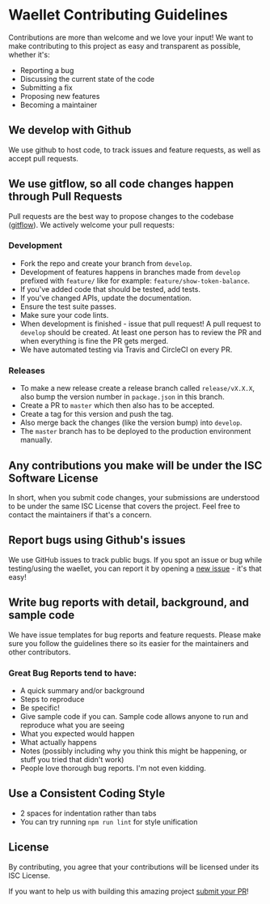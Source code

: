 # Waellet Contributing Guidelines

Contributions are more than welcome and we love your input! We want to make contributing to this project as easy and transparent as possible, whether it's:

- Reporting a bug
- Discussing the current state of the code
- Submitting a fix
- Proposing new features
- Becoming a maintainer

## We develop with Github

We use github to host code, to track issues and feature requests, as well as accept pull requests.

## We use gitflow, so all code changes happen through Pull Requests
Pull requests are the best way to propose changes to the codebase ([gitflow](https://danielkummer.github.io/git-flow-cheatsheet/)). We actively welcome your pull requests:

### Development
- Fork the repo and create your branch from `develop`.
- Development of features happens in branches made from `develop` prefixed with `feature/` like for example: `feature/show-token-balance`.
- If you've added code that should be tested, add tests.
- If you've changed APIs, update the documentation.
- Ensure the test suite passes.
- Make sure your code lints.
- When development is finished - issue that pull request! A pull request to `develop` should be created. At least one person has to review the PR and when everything is fine the PR gets merged.
- We have automated testing via Travis and CircleCI on every PR.

### Releases
- To make a new release create a release branch called `release/vX.X.X`, also bump the version number in `package.json` in this branch.
- Create a PR to `master` which then also has to be accepted.
- Create a tag for this version and push the tag.
- Also merge back the changes (like the version bump) into `develop`.
- The `master` branch has to be deployed to the production environment manually.

## Any contributions you make will be under the ISC Software License
In short, when you submit code changes, your submissions are understood to be under the same ISC License that covers the project. Feel free to contact the maintainers if that's a concern.

## Report bugs using Github's issues
We use GitHub issues to track public bugs. 
If you spot an issue or bug while testing/using the waellet, you can report it by opening a [new issue](https://github.com/waellet/waellet/issues) - it's that easy! 

## Write bug reports with detail, background, and sample code
We have issue templates for bug reports and feature requests. Please make sure you follow the guidelines there so its easier for the maintainers and other contributors.

### Great Bug Reports tend to have:

- A quick summary and/or background
- Steps to reproduce
- Be specific!
- Give sample code if you can. Sample code allows anyone to run and reproduce what you are seeing
- What you expected would happen
- What actually happens
- Notes (possibly including why you think this might be happening, or stuff you tried that didn't work)
- People love thorough bug reports. I'm not even kidding.

## Use a Consistent Coding Style

- 2 spaces for indentation rather than tabs
- You can try running `npm run lint` for style unification

## License

By contributing, you agree that your contributions will be licensed under its ISC License.



If you want to help us with building this amazing project [submit your PR](https://github.com/waellet/waellet/pulls)!
